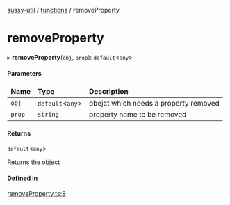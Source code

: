 [sussy-util](../README.md) / [functions](./README.md) / removeProperty

# removeProperty

▸ **removeProperty**(`obj`, `prop`): `default`<`any`\>

#### Parameters

| Name | Type | Description |
| :------ | :------ | :------ |
| `obj` | `default`<`any`\> | obejct which needs a property removed |
| `prop` | `string` | property name to be removed |

#### Returns

`default`<`any`\>

Returns the object

#### Defined in

[removeProperty.ts:8](https://github.com/roteKlaue/SussyUtilMadeByMe/blob/10106df/src/Functions/removeProperty.ts#L8)
